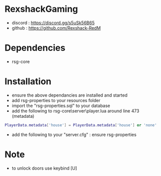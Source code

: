 # RexshackGaming
- discord : https://discord.gg/s5uSk56B65
- github : https://github.com/Rexshack-RedM

# Dependencies
- rsg-core

# Installation
- ensure the above dependancies are installed and started
- add rsg-properties to your resources folder
- import the "rsg-properties.sql" to your database
- add the following to rsg-core\server\player.lua around line 473 (metadata)
```lua
PlayerData.metadata['house'] = PlayerData.metadata['house'] or 'none'
```
- add the following to your "server.cfg" : ensure rsg-properties

# Note
- to unlock doors use keybind [U]